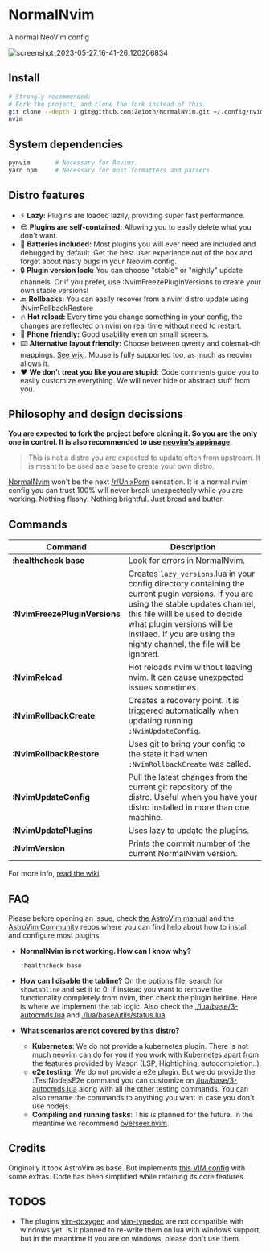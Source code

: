 # NormalNvim
A normal NeoVim config

![screenshot_2023-05-27_16-41-26_120206834](https://github.com/Zeioth/NormalNvim/assets/3357792/8f3b76c8-3ceb-4b8d-a0e1-50f73c94eb00)


## Install

```sh
# Strongly recommended: 
# Fork the project, and clone the fork instead of this.
git clone --depth 1 git@github.com:Zeioth/NormalNVim.git ~/.config/nvim
nvim
```

## System dependencies
```sh
pynvim       # Necessary for Rnvimr.
yarn npm     # Necessary for most formatters and parsers.
```


## Distro features

* ⚡ **Lazy:** Plugins are loaded lazily, providing super fast performance.
* 😎 **Plugins are self-contained:** Allowing you to easily delete what you don't want.
* 🔋 **Batteries included:** Most plugins you will ever need are included and debugged by default. Get the best user experience out of the box and forget about nasty bugs in your Neovim config.
* 🔒 **Plugin version lock:** You can choose "stable" or "nightly" update channels. Or if you prefer, use :NvimFreezePluginVersions to create your own stable versions!
* 🔙 **Rollbacks:** You can easily recover from a nvim distro update using :NvimRollbackRestore
* 🔥 **Hot reload:** Every time you change something in your config, the changes are reflected on nvim on real time without need to restart.
* 📱 **Phone friendly:** Good usability even on smalll screens.
* ⌨️ **Alternative layout friendly:** Choose between qwerty and colemak-dh mappings. [See wiki](https://github.com/Zeioth/NormalNvim/wiki). Mouse is fully supported too, as much as neovim allows it.
* ❤️ **We don't treat you like you are stupid:** Code comments guide you to easily customize everything. We will never hide or abstract stuff from you.

## Philosophy and design decissions
__You are expected to fork the project before cloning it. So you are the only one in control. It is also recommended to use [neovim's appimage](https://github.com/neovim/neovim/releases).__

> This is not a distro you are expected to update often from upstream. It is meant to be used as a base to create your own distro.

[NormalNvim](https://github.com/Zeioth/NormalNvim) won't be the next [/r/UnixPorn](https://www.reddit.com/r/unixporn/) sensation. It is a normal nvim config you can trust 100% will never break unexpectedly while you are working. Nothing flashy. Nothing brightful. Just bread and butter.

## Commands

|  Command            | Description                             |
|---------------------|-----------------------------------------|
| **:healthcheck base**   | Look for errors in NormalNvim. |
| **:NvimFreezePluginVersions** | Creates `lazy_versions`.lua in your config directory containing the current pugin versions. If you are using the stable updates channel, this file willl be used to decide what plugin versions will be instlaed. If you are using the nighty channel, the file will be ignored. |
| **:NvimReload** | Hot reloads nvim without leaving nvim. It can cause unexpected issues sometimes. | 
| **:NvimRollbackCreate** | Creates a recovery point. It is triggered automatically when updating running `:NvimUpdateConfig`. | 
| **:NvimRollbackRestore** | Uses git to bring your config to the state it had when `:NvimRollbackCreate` was called. | 
| **:NvimUpdateConfig** | Pull the latest changes from the current git repository of the distro. Useful when you have your distro installed in more than one machine. |
| **:NvimUpdatePlugins** | Uses lazy to update the plugins. |
| **:NvimVersion** | Prints the commit number of the current NormalNvim version. |

For more info, [read the wiki](https://github.com/Zeioth/NormalNvim/wiki).

## FAQ
Please before opening an issue, check [the AstroVim manual](https://astronvim.com/) and the [AstroVim Community](https://github.com/AstroNvim/astrocommunity) repos where you can find help about how to install and configure most plugins.

* **NormalNvim is not working. How can I know why?**

    `:healthcheck base`

* **How can I disable the tabline?** On the options file, search for `showtabline` and set it to 0. If instead you want to remove the functionality completely from nvim, then check the plugin heirline. Here is where we implement the tab logic. Also check the [./lua/base/3-autocmds.lua](https://github.com/Zeioth/NormalNvim/blob/main/lua/base/3-autocmds.lua) and [./lua/base/utils/status.lua](https://github.com/Zeioth/NormalNvim/blob/main/lua/base/utils/status.lua).

* **What scenarios are not covered by this distro?**
  * **Kubernetes**: We do not provide a kubernetes plugin. There is not much neovim can do for you if you work with Kubernetes apart from the features provided by Mason (LSP, Hightighing, autocompletion..).
  * **e2e testing**: We do not provide a e2e plugin. But we do provide the :TestNodejsE2e command you can customize on [/lua/base/3-autocmds.lua](https://github.com/Zeioth/NormalNvim/blob/main/lua/base/3-autocmds.lua) along with all the other testing commands. You can also rename the commands to anything you want in case you don't use nodejs.
  * **Compiling and running tasks**: This is planned for the future. In the meantime we recommend [overseer.nvim](https://github.com/stevearc/overseer.nvim).

## Credits
Originally it took AstroVim as base. But implements [this VIM config](https://github.com/amix/vimrc) with some extras. Code has been simplified while retaining its core features.

## TODOS
* The plugins [vim-doxygen](https://github.com/Zeioth/vim-doxygen) and [vim-typedoc](https://github.com/Zeioth/vim-typedoc) are not compatible with windows yet. Is it planned to re-write them on lua with windows support, but in the meantime if you are on windows, please don't use them.
